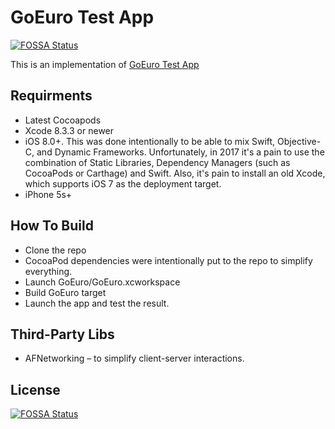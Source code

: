 # GoEuro Test App
[![FOSSA Status](https://app.fossa.io/api/projects/git%2Bhttps%3A%2F%2Fgithub.com%2Fbomjkolyadun%2Fgoeuro-test.svg?type=shield)](https://app.fossa.io/projects/git%2Bhttps%3A%2F%2Fgithub.com%2Fbomjkolyadun%2Fgoeuro-test?ref=badge_shield)


This is an implementation of [GoEuro Test App](https://github.com/goeuro/iOS-Test)

## Requirments
- Latest Cocoapods
- Xcode 8.3.3 or newer
- iOS 8.0+. This was done intentionally to be able to mix Swift, Objective-C, and Dynamic Frameworks. Unfortunately, in 2017 it's a pain to use the combination of Static Libraries, Dependency Managers (such as CocoaPods or Carthage) and Swift. Also, it's pain to install an old Xcode, which supports iOS 7 as the deployment target.
- iPhone 5s+

## How To Build
- Clone the repo
- CocoaPod dependencies were intentionally put to the repo to simplify everything. 
- Launch GoEuro/GoEuro.xcworkspace
- Build GoEuro target
- Launch the app and test the result.

## Third-Party Libs
- AFNetworking – to simplify client-server interactions.


## License
[![FOSSA Status](https://app.fossa.io/api/projects/git%2Bhttps%3A%2F%2Fgithub.com%2Fbomjkolyadun%2Fgoeuro-test.svg?type=large)](https://app.fossa.io/projects/git%2Bhttps%3A%2F%2Fgithub.com%2Fbomjkolyadun%2Fgoeuro-test?ref=badge_large)